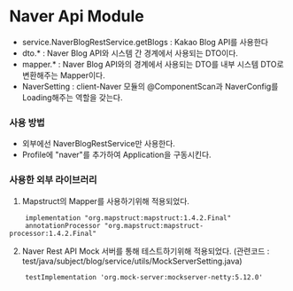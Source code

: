 # Naver Api Module

- service.NaverBlogRestService.getBlogs : Kakao Blog API를 사용한다
- dto.* : Naver Blog API와 시스템 간 경계에서 사용되는 DTO이다.
- mapper.* : Naver Blog API와의 경계에서 사용되는 DTO를 내부 시스템 DTO로 변환해주는 Mapper이다.
- NaverSetting : client-Naver 모듈의 @ComponentScan과 NaverConfig를 Loading해주는 역할을 갖는다.

### 사용 방법
- 외부에선 NaverBlogRestService만 사용한다.
- Profile에 "naver"를 추가하여 Application을 구동시킨다.

### 사용한 외부 라이브러리
1. Mapstruct의 Mapper를 사용하기위해 적용되었다.
```
    implementation "org.mapstruct:mapstruct:1.4.2.Final"
    annotationProcessor "org.mapstruct:mapstruct-processor:1.4.2.Final"
```

2. Naver Rest API Mock 서버를 통해 테스트하기위해 적용되었다. (관련코드 : test/java/subject/blog/service/utils/MockServerSetting.java)
```
    testImplementation 'org.mock-server:mockserver-netty:5.12.0'
```


